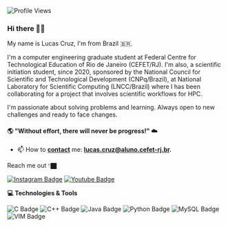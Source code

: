 ![Profile Views](http://estruyf-github.azurewebsites.net/api/VisitorHit?user=lucruzz&repo=lucruzz&countColorcountColor)

### Hi there 👋🏿 

My name is Lucas Cruz, I'm from Brazil 🇧🇷. 

I'm a computer engineering graduate student at Federal Centre for Technological Education of Rio de Janeiro (CEFET/RJ). I'm also, a scientific initiation student, since 2020, sponsored by the National Council for Scientific and Technological Development (CNPq/Brazil), at National Laboratory for Scientific Computing (LNCC/Brazil) where I has been collaborating for a project that involves scientific workflows for HPC.

I'm passionate about solving problems and learning. Always open to new challenges and ready to face changes.

#### 🌎 "Without effort, there will never be progress!" ☁️ 

- 📫 How to **[contact](mailto:lucas.cruz@aluno.cefet-rj.br)** me: **[lucas.cruz@aluno.cefet-rj.br](mailto:lucas.cruz@aluno.cefet-rj.br).**

Reach me out 👇🏿

[![Instagram Badge](https://img.shields.io/badge/Instagram-E4405F?style=for-the-badge&logo=instagram&logoColor=white&link=https://www.instagram.com/lucaznogueira/)](https://www.instagram.com/lucaznogueira/) <!--[![Twitter Badge](https://img.shields.io/badge/Twitter-%231DA1F2.svg?&style=for-the-badge&logo=Twitter&logoColor=white&link=https://twitter.com/lucruz19)](https://twitter.com/lucruz19) -->[![Youtube Badge](https://img.shields.io/badge/YouTube-%23FF0000.svg?&style=for-the-badge&logo=YouTube&logoColor=white)](https://www.youtube.com/channel/UCwVRMnVfEFkpJVjnyUKuNpw/featured) 

**💻 Technologies & Tools**

![C Badge](https://img.shields.io/badge/c-%2300599C.svg?&style=for-the-badge&logo=c&logoColor=white) ![C++ Badge](https://img.shields.io/badge/c++-%2300599C.svg?&style=for-the-badge&logo=c%2B%2B&ogoColor=white) ![Java Badge](https://img.shields.io/badge/java-%23ED8B00.svg?&style=for-the-badge&logo=java&logoColor=white) ![Python Badge](https://img.shields.io/badge/python-%2314354C.svg?&style=for-the-badge&logo=python&logoColor=white) ![MySQL Badge](https://img.shields.io/badge/mysql-%2300f.svg?&style=for-the-badge&logo=mysql&logoColor=white) ![VIM Badge](https://img.shields.io/badge/VIM-%2311AB00.svg?&style=for-the-badge&logo=vim&logoColor=white)


<!--
## ⭐ GitHub Stats

<p align = "center">
  <img src = "https://github-readme-stats.vercel.app/api?username=lucruzz&show_icons=true&theme=tokyonight&line_height=27">
  <img src = "https://github-readme-stats.vercel.app/api/top-langs/?username=lucruzz&theme=tokyonight">
</p>

-->

<!--
**lucruzz/lucruzz** is a ✨ _special_ ✨ repository because its `README.md` (this file) appears on your GitHub profile.

https://github.com/Ileriayo/markdown-badges

Here are some ideas to get you started:

- 🔭 I’m currently working on ...
- 🌱 I’m currently learning ...
- 👯 I’m looking to collaborate on ...
- 🤔 I’m looking for help with ...
- 💬 Ask me about ...
- 📫 How to reach me: ...
- 😄 Pronouns: ...
- ⚡ Fun fact: ...
-->
